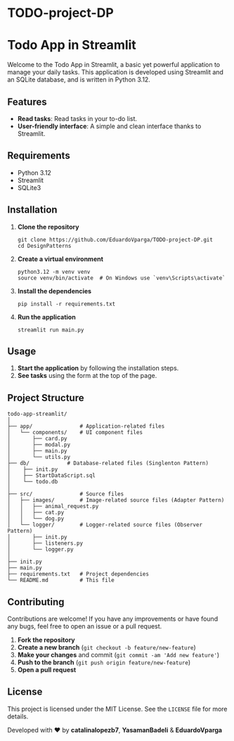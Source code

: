 # TODO-project-DP
Todo App in Streamlit
=====================

Welcome to the Todo App in Streamlit, a basic yet powerful application to manage your daily tasks. This application is developed using Streamlit and an SQLite database, and is written in Python 3.12.

Features
--------

*   **Read tasks**: Read tasks in your to-do list.
*   **User-friendly interface**: A simple and clean interface thanks to Streamlit.

Requirements
------------

*   Python 3.12
*   Streamlit
*   SQLite3

Installation
------------

1.  **Clone the repository**
    
        git clone https://github.com/EduardoVparga/TODO-project-DP.git
        cd DesignPatterns
    
2.  **Create a virtual environment**
    
        python3.12 -m venv venv
        source venv/bin/activate  # On Windows use `venv\Scripts\activate`
    
3.  **Install the dependencies**
    
        pip install -r requirements.txt
    
4.  **Run the application**
    
        streamlit run main.py
    

Usage
-----

1.  **Start the application** by following the installation steps.
2.  **See tasks** using the form at the top of the page.

Project Structure
-----------------

    todo-app-streamlit/
    │
    ├── app/               # Application-related files
    │   └── components/    # UI component files
    │       ├── card.py
    │       ├── modal.py
    │       ├── main.py
    │       └── utils.py
    ├── db/            # Database-related files (Singlenton Pattern)
    │    ├── init.py
    │    ├── StartDataScript.sql
    │    └── todo.db
    │
    ├── src/               # Source files
    │   ├── images/        # Image-related source files (Adapter Pattern)
    │   │   ├── animal_request.py
    │   │   ├── cat.py
    │   │   └── dog.py
    │   └── logger/        # Logger-related source files (Observer Pattern)
    │       ├── init.py
    │       ├── listeners.py
    │       └── logger.py
    │   
    ├── init.py 
    ├── main.py
    ├── requirements.txt   # Project dependencies
    └── README.md          # This file

Contributing
------------

Contributions are welcome! If you have any improvements or have found any bugs, feel free to open an issue or a pull request.

1.  **Fork the repository**
2.  **Create a new branch** (`git checkout -b feature/new-feature`)
3.  **Make your changes** and commit (`git commit -am 'Add new feature'`)
4.  **Push to the branch** (`git push origin feature/new-feature`)
5.  **Open a pull request**

License
-------

This project is licensed under the MIT License. See the `LICENSE` file for more details.

Developed with ❤️ by **catalinalopezb7**, **YasamanBadeli** & **EduardoVparga**  
